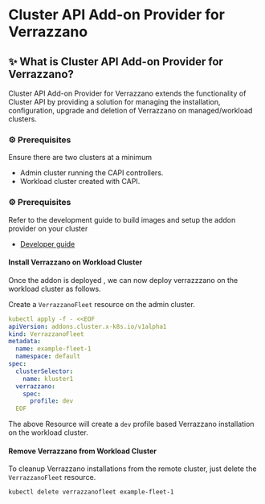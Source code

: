 
# Cluster API Add-on Provider for Verrazzano

## ✨ What is Cluster API Add-on Provider for Verrazzano?

Cluster API Add-on Provider for Verrazzano extends the functionality of Cluster API by providing a solution for managing the installation, configuration, upgrade and deletion of Verrazzano on managed/workload clusters.

### ⚙️ Prerequisites

Ensure there are two clusters at a minimum

- Admin cluster running the CAPI controllers.
- Workload cluster created with CAPI.


### ⚙️ Prerequisites

Refer to the development guide to build images and setup the addon provider on your cluster
- [Developer guide](DEVELOPMENT.md)


#### Install Verrazzano on Workload Cluster 

Once the addon is deployed , we can now deploy verrazzzano on the workload cluster as follows. 

Create a `VerrazzanoFleet` resource on the admin cluster. 

  ```yaml
  kubectl apply -f - <<EOF
  apiVersion: addons.cluster.x-k8s.io/v1alpha1
  kind: VerrazzanoFleet
  metadata:
    name: example-fleet-1
    namespace: default
  spec:
    clusterSelector:
      name: kluster1
    verrazzano:
      spec:
        profile: dev
    EOF
   ```
The above Resource will create a `dev` profile based Verrazzano installation on the workload cluster.

#### Remove Verrazzano from Workload Cluster

To cleanup Verrazzano installations from the remote cluster, just delete the `VerrazzanoFleet` resource. 

  ```bash
  kubectl delete verrazzanofleet example-fleet-1
  ```

